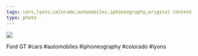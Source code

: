 ```yaml
---
tags: cars,lyons,colorado,automobiles,iphoneography,original content
type: photo
---
```

<img src="http://31.media.tumblr.com/25201b76d99e46c5059bbfdcd3053263/tumblr_mly7jmXtP91rdkc0do1_1280.jpg" />

Ford GT #cars #automobiles #iphoneography #colorado #lyons
